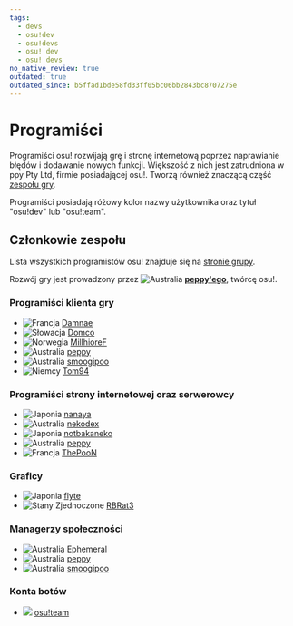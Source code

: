 ```yaml
---
tags:
  - devs
  - osu!dev
  - osu!devs
  - osu! dev
  - osu! devs
no_native_review: true
outdated: true
outdated_since: b5ffad1bde58fd33ff05bc06bb2843bc8707275e
---
```


# Programiści

Programiści osu! rozwijają grę i stronę internetową poprzez naprawianie błędów i dodawanie nowych funkcji. Większość z nich jest zatrudniona w ppy Pty Ltd, firmie posiadającej osu!. Tworzą również znaczącą część [zespołu gry](/wiki/People/The_Team).

Programiści posiadają różowy kolor nazwy użytkownika oraz tytuł "osu!dev" lub "osu!team".

## Członkowie zespołu

Lista wszystkich programistów osu! znajduje się na [stronie grupy](https://osu.ppy.sh/groups/11).

Rozwój gry jest prowadzony przez ![][flag_AU] **[peppy'ego](https://osu.ppy.sh/users/2)**, twórcę osu!.

### Programiści klienta gry

- ![][flag_FR] [Damnae](https://osu.ppy.sh/users/989377)
- ![][flag_SK] [Domco](https://osu.ppy.sh/users/3562660)
- ![][flag_NO] [MillhioreF](https://osu.ppy.sh/users/941094)
- ![][flag_AU] [peppy](https://osu.ppy.sh/users/2)
- ![][flag_AU] [smoogipoo](https://osu.ppy.sh/users/1040328)
- ![][flag_DE] [Tom94](https://osu.ppy.sh/users/1857058)

### Programiści strony internetowej oraz serwerowcy

- ![][flag_JP] [nanaya](https://osu.ppy.sh/users/2387883)
- ![][flag_AU] [nekodex](https://osu.ppy.sh/users/102)
- ![][flag_JP] [notbakaneko](https://osu.ppy.sh/users/10751776)
- ![][flag_AU] [peppy](https://osu.ppy.sh/users/2)
- ![][flag_FR] [ThePooN](https://osu.ppy.sh/users/718454)

### Graficy

- ![][flag_JP] [flyte](https://osu.ppy.sh/users/3103765)
- ![][flag_US] [RBRat3](https://osu.ppy.sh/users/307202)

### Managerzy społeczności

- ![][flag_AU] [Ephemeral](https://osu.ppy.sh/users/102335)
- ![][flag_AU] [peppy](https://osu.ppy.sh/users/2)
- ![][flag_AU] [smoogipoo](https://osu.ppy.sh/users/1040328)

### Konta botów

- ![][flag___] [osu!team](https://osu.ppy.sh/users/4341397)

[flag_AU]: /wiki/shared/flag/AU.gif "Australia"
[flag_DE]: /wiki/shared/flag/DE.gif "Niemcy"
[flag_FR]: /wiki/shared/flag/FR.gif "Francja"
[flag_JP]: /wiki/shared/flag/JP.gif "Japonia"
[flag_NO]: /wiki/shared/flag/NO.gif "Norwegia"
[flag_SK]: /wiki/shared/flag/SK.gif "Słowacja"
[flag_US]: /wiki/shared/flag/US.gif "Stany Zjednoczone"
[flag___]: /wiki/shared/flag/__.gif
